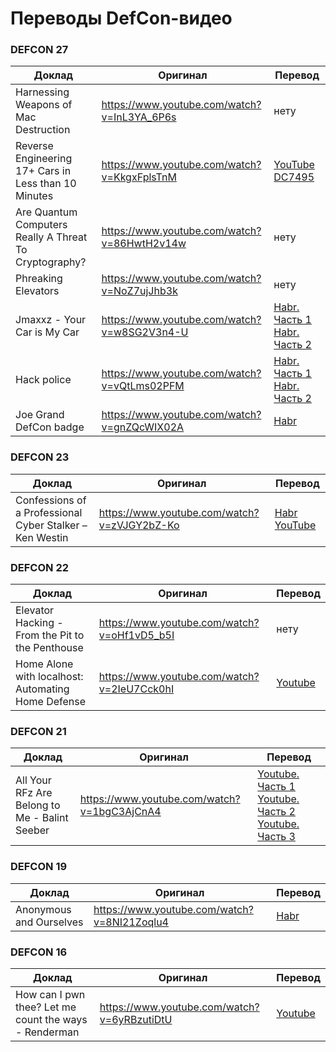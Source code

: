 Переводы DefCon-видео
=====================

### DEFCON 27

| Доклад                                                   | Оригинал                                    | Перевод               |
|----------------------------------------------------------|---------------------------------------------|-----------------------|
| Harnessing Weapons of Mac Destruction                    | https://www.youtube.com/watch?v=InL3YA_6P6s | нету                  |
| Reverse Engineering 17+ Cars in Less than 10 Minutes     | https://www.youtube.com/watch?v=KkgxFplsTnM | [YouTube DC7495](https://www.youtube.com/watch?v=N7eRdoxrCZA) |
| Are Quantum Computers Really A Threat To Cryptography?   | https://www.youtube.com/watch?v=86HwtH2v14w | нету                  |
| Phreaking Elevators                                      | https://www.youtube.com/watch?v=NoZ7ujJhb3k | нету                  |
| Jmaxxz - Your Car is My Car                              | https://www.youtube.com/watch?v=w8SG2V3n4-U | [Habr. Часть 1](https://habr.com/ru/company/ua-hosting/blog/490884/) [Habr. Часть 2](https://habr.com/ru/company/ua-hosting/blog/491246/) |
| Hack police                                              | https://www.youtube.com/watch?v=vQtLms02PFM | [Habr. Часть 1](https://habr.com/ru/company/ua-hosting/blog/484448/) [Habr. Часть 2](https://habr.com/ru/company/ua-hosting/blog/484522/) |
| Joe Grand DefCon badge                                   | https://www.youtube.com/watch?v=gnZQcWIX02A | [Habr](https://habr.com/ru/company/ua-hosting/blog/483532/) |

### DEFCON 23

| Доклад                                                   | Оригинал                                    | Перевод               |
|----------------------------------------------------------|---------------------------------------------|-----------------------|
| Confessions of a Professional Cyber Stalker – Ken Westin | https://www.youtube.com/watch?v=zVJGY2bZ-Ko | [Habr](https://habr.com/ru/company/ua-hosting/blog/418357/) [YouTube](https://www.youtube.com/watch?v=uwVUNMZvwvU) |

### DEFCON 22

| Доклад                                                   | Оригинал                                    | Перевод                                                |
|----------------------------------------------------------|---------------------------------------------|--------------------------------------------------------|
| Elevator Hacking - From the Pit to the Penthouse         | https://www.youtube.com/watch?v=oHf1vD5_b5I | нету                                                   |
| Home Alone with localhost: Automating Home Defense       | https://www.youtube.com/watch?v=2IeU7Cck0hI | [Youtube](https://www.youtube.com/watch?v=nUGMDlPcOtY) |

### DEFCON 21

| Доклад                                                   | Оригинал                                    | Перевод                                                |
|----------------------------------------------------------|---------------------------------------------|--------------------------------------------------------|
| All Your RFz Are Belong to Me - Balint Seeber            | https://www.youtube.com/watch?v=1bgC3AjCnA4 | [Youtube. Часть 1](https://www.youtube.com/watch?v=Wr2nioy-CYg) [Youtube. Часть 2](https://www.youtube.com/watch?v=TIEtLwlhGcc) [Youtube. Часть 3](https://www.youtube.com/watch?v=Bc2F3Q-uGrk) |

### DEFCON 19

| Доклад                                                   | Оригинал                                    | Перевод                                                     |
|----------------------------------------------------------|---------------------------------------------|-------------------------------------------------------------|
| Anonymous and Ourselves                                  | https://www.youtube.com/watch?v=8NI21Zoqlu4 | [Habr](https://habr.com/ru/company/ua-hosting/blog/436792/) |

### DEFCON 16

| Доклад                                                   | Оригинал                                    | Перевод                                                |
|----------------------------------------------------------|---------------------------------------------|--------------------------------------------------------|
| How can I pwn thee? Let me count the ways - Renderman    | https://www.youtube.com/watch?v=6yRBzutiDtU | [Youtube](https://www.youtube.com/watch?v=Lg9VLQa0z0s) |
